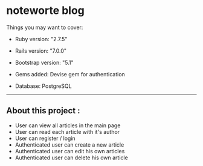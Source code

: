 # noteworte blog

Things you may want to cover:

- Ruby version: "2.7.5"

- Rails version: "7.0.0"

- Bootstrap version: "5.1"

- Gems added: Devise gem for authentication

- Database: PostgreSQL

---

## About this project :

- User can view all articles in the main page
- User can read each article with it's author
- User can register / login
- Authenticated user can create a new article
- Authenticated user can edit his own articles
- Authenticated user can delete his own article
